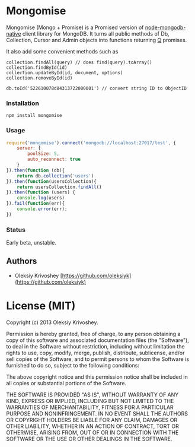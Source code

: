 # Mongomise

Mongomise (Mongo + Promise) is a Promised version of [node-mongodb-native](https://github.com/mongodb/node-mongodb-native) client library for MongoDB. It turns all public methods of Db, Collection, Cursor and Admin objects into functions returning [Q](https://github.com/kriskowal/q) promises.

It also add some convenient methods such as

```
collection.findAll(query) // does find(query).toArray()
collection.findById(id)
collection.updateById(id, document, options)
collection.removeById(id)

db.toId('522610078d84313722000001') // convert string ID to ObjectID
```

### Installation

```
npm install mongomise
```

### Usage

```javascript
require('mongomise').connect('mongodb://localhost:27017/test', {
    server: {
        poolSize: 5,
        auto_reconnect: true
    }
}).then(function (db){
    return db.collection('users')
}).then(function(usersCollection){
    return usersCollection.findAll()
}).then(function (users) {
    console.log(users)
}).fail(function(err){
    console.error(err);
})
``` 

### Status
Early beta, unstable.

## Authors

* Oleksiy Krivoshey [https://github.com/oleksiyk](https://github.com/oleksiyk)

# License (MIT)

Copyright (c) 2013 Oleksiy Krivoshey.

Permission is hereby granted, free of charge, to any person
obtaining a copy of this software and associated documentation
files (the "Software"), to deal in the Software without
restriction, including without limitation the rights to use,
copy, modify, merge, publish, distribute, sublicense, and/or sell
copies of the Software, and to permit persons to whom the
Software is furnished to do so, subject to the following
conditions:

The above copyright notice and this permission notice shall be
included in all copies or substantial portions of the Software.

THE SOFTWARE IS PROVIDED "AS IS", WITHOUT WARRANTY OF ANY KIND,
EXPRESS OR IMPLIED, INCLUDING BUT NOT LIMITED TO THE WARRANTIES
OF MERCHANTABILITY, FITNESS FOR A PARTICULAR PURPOSE AND
NONINFRINGEMENT. IN NO EVENT SHALL THE AUTHORS OR COPYRIGHT
HOLDERS BE LIABLE FOR ANY CLAIM, DAMAGES OR OTHER LIABILITY,
WHETHER IN AN ACTION OF CONTRACT, TORT OR OTHERWISE, ARISING
FROM, OUT OF OR IN CONNECTION WITH THE SOFTWARE OR THE USE OR
OTHER DEALINGS IN THE SOFTWARE.

